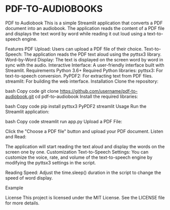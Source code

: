 ﻿# PDF-TO-AUDIOBOOKS
PDF to Audiobook
This is a simple Streamlit application that converts a PDF document into an audiobook. The application reads the content of a PDF file and displays the text word by word while reading it out loud using a text-to-speech engine.

Features
PDF Upload: Users can upload a PDF file of their choice.
Text-to-Speech: The application reads the PDF text aloud using the pyttsx3 library.
Word-by-Word Display: The text is displayed on the screen word by word in sync with the audio.
Interactive Interface: A user-friendly interface built with Streamlit.
Requirements
Python 3.6+
Required Python libraries:
pyttsx3: For text-to-speech conversion.
PyPDF2: For extracting text from PDF files.
streamlit: For building the web interface.
Installation
Clone the repository:

bash
Copy code
git clone https://github.com/username/pdf-to-audiobook.git
cd pdf-to-audiobook
Install the required libraries:

bash
Copy code
pip install pyttsx3 PyPDF2 streamlit
Usage
Run the Streamlit application:

bash
Copy code
streamlit run app.py
Upload a PDF File:

Click the "Choose a PDF file" button and upload your PDF document.
Listen and Read:

The application will start reading the text aloud and display the words on the screen one by one.
Customization
Text-to-Speech Settings:
You can customize the voice, rate, and volume of the text-to-speech engine by modifying the pyttsx3 settings in the script.

Reading Speed:
Adjust the time.sleep() duration in the script to change the speed of word display.

Example

License
This project is licensed under the MIT License. See the LICENSE file for more details.
